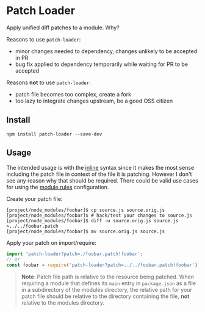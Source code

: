 # Patch Loader

Apply unified diff patches to a module. Why?

Reasons to use `patch-loader`:
* minor changes needed to dependency, changes unlikely to be accepted in PR
* bug fix applied to dependency temporarily while waiting for PR to be accepted

Reasons **not** to use `patch-loader`:
* patch file becomes too complex, create a fork
* too lazy to integrate changes upstream, be a good OSS citizen

## Install

`npm install patch-loader --save-dev`

## Usage

The intended usage is with the [inline](https://webpack.js.org/concepts/loaders/#inline)
syntax since it makes the most sense including the patch file in context of the
file it is patching. However I don't see any reason why that should be required.
There could be valid use cases for using the [module.rules](https://webpack.js.org/concepts/loaders/#configuration)
configuration.

Create your patch file:

```
[project/node_modules/foobar]$ cp source.js source.orig.js
[project/node_modules/foobar]$ # hack/test your changes to source.js
[project/node_modules/foobar]$ diff -u source.orig.js source.js >../../foobar.patch
[project/node_modules/foobar]$ mv source.orig.js source.js
```

Apply your patch on import/require:

```javascript
import 'patch-loader?patch=./foobar.patch!foobar';
// or
const foobar = require('patch-loader?patch=../../foobar.patch!foobar');
```

> **Note**: Patch file path is relative to the resource being patched.
> When requiring a module that defines its `main` entry in `package.json` as
> a file in a subdirectory of the modules directory, the relative path for
> your patch file should be relative to the directory containing the file,
> **not** relative to the modules directory.
